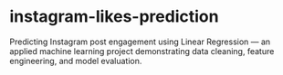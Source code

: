 # instagram-likes-prediction
Predicting Instagram post engagement using Linear Regression — an applied machine learning project demonstrating data cleaning, feature engineering, and model evaluation.
